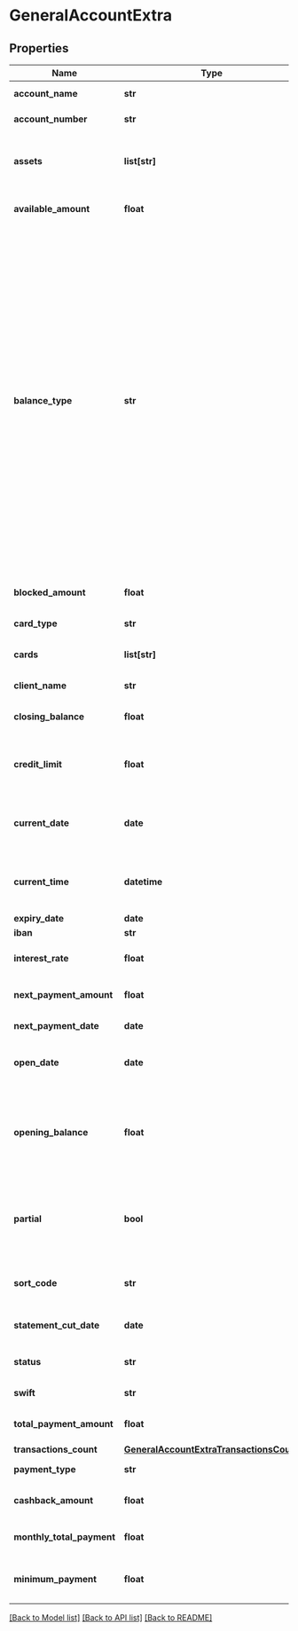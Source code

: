 # GeneralAccountExtra

## Properties
Name | Type | Description | Notes
------------ | ------------- | ------------- | -------------
**account_name** | **str** | changeable name of the account | [optional] 
**account_number** | **str** | internal bank account number | [optional] 
**assets** | **list[str]** | array of crypto codes and their amounts assigned to investment account | [optional] 
**available_amount** | **float** | available amount in the account&#x27;s currency | [optional] 
**balance_type** | **str** | __Examples:__ &#x60;interimAvailable&#x60;, &#x60;closingBooked&#x60;, &#x60;interimBooked&#x60;, &#x60;authorised&#x60;, &#x60;expected&#x60;, &#x60;BOOKED&#x60;, &#x60;CLAV&#x60;, &#x60;CLBD&#x60;, &#x60;XPCD&#x60;, &#x60;OTHR&#x60;, etc.  __Note:__ The value is specific to the financial institution and can vary depending on the API standard, the bank&#x27;s implementation, the account&#x27;s type, country/region peculiarities, etc. This field holds an informative meaning. Usually, it is used to verify the balance consistency between customers of the same bank or between banks within the same country.  | [optional] 
**blocked_amount** | **float** | the amount currently blocked in account&#x27;s currency | [optional] 
**card_type** | **str** | type of the &#x60;card&#x60; account. | [optional] 
**cards** | **list[str]** | list of masked card numbers linked to the account | [optional] 
**client_name** | **str** | account client owner | [optional] 
**closing_balance** | **float** | account balance at the end of an accounting period | [optional] 
**credit_limit** | **float** | maximum amount of money that is allowed to be spent in account&#x27;s currency | [optional] 
**current_date** | **date** | date of provider statement generation (applicable to banks) | [optional] 
**current_time** | **datetime** | time of provider statement generation (applicable to banks) | [optional] 
**expiry_date** | **date** | card expiry date | [optional] 
**iban** | **str** | account&#x27;s IBAN | [optional] 
**interest_rate** | **float** | interest rate of the account as percentage value | [optional] 
**next_payment_amount** | **float** | next payment amount for loans or credits | [optional] 
**next_payment_date** | **date** | next payment date for loans or credits | [optional] 
**open_date** | **date** | the date when any type of account/card was opened | [optional] 
**opening_balance** | **float** | account balance that is brought forward from the end of one accounting period to the beginning of a new accounting period | [optional] 
**partial** | **bool** | account transactions were not imported or imported partially because of some internal error on the provider&#x27;s side | [optional] 
**sort_code** | **str** | routing number(US)/BSB code(Australia)/sort code(UK) | [optional] 
**statement_cut_date** | **date** | date when current statement becomes previous one | [optional] 
**status** | **str** | shows whether the account is &#x60;active&#x60; or &#x60;inactive&#x60; | [optional] 
**swift** | **str** | account SWIFT code | [optional] 
**total_payment_amount** | **float** | total payment amount for loans or credits | [optional] 
**transactions_count** | [**GeneralAccountExtraTransactionsCount**](GeneralAccountExtraTransactionsCount.md) |  | [optional] 
**payment_type** | **str** | account payment method | [optional] 
**cashback_amount** | **float** | accumulated CashBack / Cash Benefit | [optional] 
**monthly_total_payment** | **float** | the amount a borrower was paid for a month | [optional] 
**minimum_payment** | **float** | the lowest amount you can pay on your credit card to avoid penalties | [optional] 

[[Back to Model list]](../README.md#documentation-for-models) [[Back to API list]](../README.md#documentation-for-api-endpoints) [[Back to README]](../README.md)

